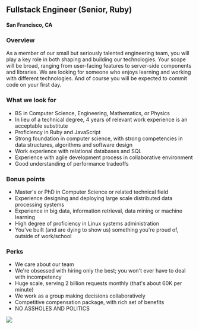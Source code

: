 ## Fullstack Engineer (Senior, Ruby)
#### San Francisco, CA

### Overview
As a member of our small but seriously talented engineering team, you will play a key role in both shaping and building our technologies. Your scope will be broad, ranging from user-facing features to server-side components and libraries. We are looking for someone who enjoys learning and working with different technologies. And of course you will be expected to commit code on your first day. 

### What we look for
+	BS in Computer Science, Engineering, Mathematics, or Physics
+	In lieu of a technical degree, 4 years of relevant work experience is an acceptable substitute
+	Proficiency in Ruby and JavaScript
+	Strong foundation in computer science, with strong competencies in data structures, algorithms and software design
+	Work experience with relational databases and SQL
+	Experience with agile development process in collaborative environment
+	Good understanding of performance tradeoffs

### Bonus points
+	Master's or PhD in Computer Science or related technical field
+	Experience designing and deploying large scale distributed data processing systems
+	Experience in big data, information retrieval, data mining or machine learning
+	High degree of proficiency in Linux systems administration
+	You've built (and are dying to show us) something you're proud of, outside of work/school

### Perks
+	We care about our team
+	We're obsessed with hiring only the best; you won't ever have to deal with incompetency
+	Huge scale, serving 2 billion requests monthly (that's about 60K per minute)
+	We work as a group making decisions collaboratively
+	Competitive compensation package, with rich set of benefits
+	NO ASSHOLES AND POLITICS


[<img src='https://dabuttonfactory.com/button.png?t=Learn+More&f=Calibri-Bold&ts=24&tc=fff&hp=20&vp=8&c=5&bgt=unicolored&bgc=29aafe'>](https://letsrockit.co/job/twvya2xlieluyw-fullstack-engineer-senior-ruby)
